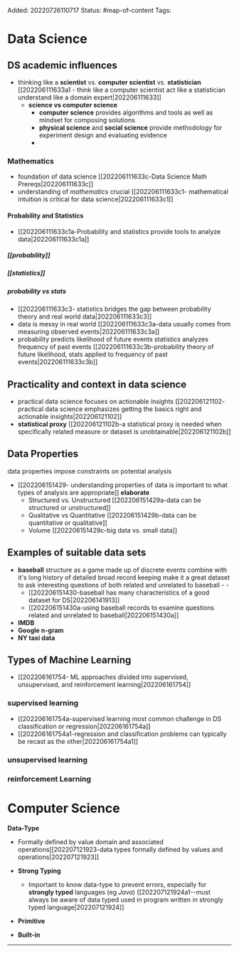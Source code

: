 Added: 20220726110717
Status: #map-of-content 
Tags:

# Data Science

## DS academic influences
- thinking like a **scientist** vs. **computer scientist** vs. **statistician** [[202206111633a1 - think like a computer scientist act like a statistician understand like a domain expert|202206111633]]
	- **science vs computer science**
		-  **computer science** provides algorithms and tools as well as mindset for composing solutions
		- **physical science** and **social science** provide methodology for experiment design and evaluating evidence
		- 
### Mathematics
- foundation of data science [[202206111633c-Data Science Math Prereqs|202206111633c]]
- understanding of *mathematics* crucial [[202206111633c1- mathematical intuition is critical for data science|202206111633c1]]  

#### Probability and Statistics
-  [[202206111633c1a-Probability and statistics provide tools to analyze data|202206111633c1a]]

##### [[probability]] 

##### [[statistics]]

##### probability vs stats
- [[202206111633c3- statistics bridges the gap between probability theory and real world data|202206111633c3]]
- data is messy in real world [[202206111633c3a-data usually comes from measuring observed events|202206111633c3a]]
- probability predicts likelihood of future events statistics analyzes frequency of past events [[202206111633c3b-probability theory of future likelihood, stats applied to frequency of past events|202206111633c3b]]
	

## Practicality and context in data science
- practical data science focuses on actionable insights [[202206121102- practical data science emphasizes getting the basics right and actionable insights|202206121102]]
- **statistical proxy** [[202206121102b-a statistical proxy is needed when specifically related measure or dataset is unobtainable|202206121102b]]

## Data Properties
data properties impose constraints on potential analysis
- [[202206151429- understanding properties of data is important to what types of analysis are appropriate]] **elaborate**
	- Structured vs. Unstructured [[202206151429a-data can be structured or unstructured]]
	- Qualitative vs Quantitative [[202206151429b-data can be quantitative or qualitative]]
	- Volume [[202206151429c-big data vs. small data]]

## Examples of suitable data sets
- **baseball** structure as a game made up of discrete events combine with it's long history of detailed broad record keeping make it a great dataset to ask interesting questions of both related and unrelated to baseball - -               
	- [[202206151430-baseball has many characteristics of a good dataset for DS|202206141913]]
	- [[202206151430a-using baseball records to examine questions related and unrelated to baseball|202206151430a]]
- **IMDB**
- **Google n-gram**
- **NY taxi data**

## Types of Machine Learning 
- [[202206161754- ML approaches divided into supervised, unsupervised, and reinforcement learning|202206161754]]
### supervised learning
-  [[202206161754a-supervised learning most common challenge in DS classification or regression|202206161754a]] 
- [[202206161754a1-regression and classification problems can typically be recast as the other|202206161754a1]]

### unsupervised learning

### reinforcement Learning


# Computer Science

**Data-Type**
- Formally defined by value domain and associated operations[[202207121923-data types formally defined by values and operations|202207121923]]

- **Strong Typing**
	- Important to know data-type to prevent errors, especially for **strongly typed** languages (eg *Java*) [[202207121924a1--must always be aware of data typed used in program written in strongly typed language|202207121924]]
- **Primitive**
- **Built-in**
	


___